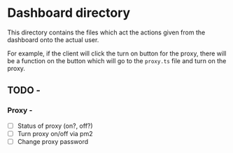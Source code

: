 # Dashboard directory

This directory contains the files which act the actions given from the dashboard onto the actual user.

For example, if the client will click the turn on button for the proxy, there will be a function on the button
which will go to the `proxy.ts` file and turn on the proxy.

## TODO -

### Proxy -

- [ ] Status of proxy (on?, off?)
- [ ] Turn proxy on/off via pm2
- [ ] Change proxy password
